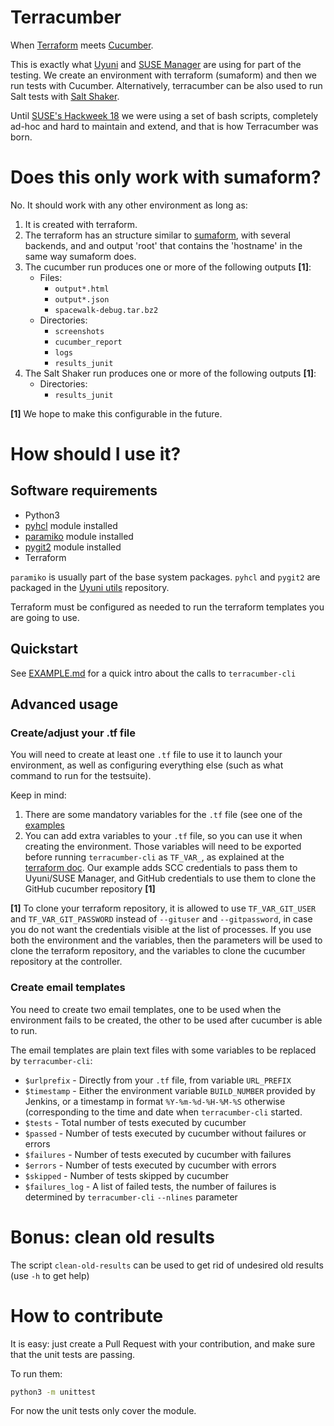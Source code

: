 # Terracumber

When [Terraform](https://www.terraform.io/) meets [Cucumber](https://cucumber.io/).

This is exactly what [Uyuni](https://www.uyuni-project.org/) and [SUSE Manager](https://www.suse.com/products/suse-manager/) are using for part of the testing. We create an environment with terraform (sumaform) and then we run tests with Cucumber. Alternatively, terracumber can be also used to run Salt tests with [Salt Shaker](https://github.com/openSUSE/salt-test).

Until [SUSE's Hackweek 18](https://hackweek.suse.com/projects/terracumber-python-replacement-for-sumaform-test-runner) we were using a set of bash scripts, completely ad-hoc and hard to maintain and extend, and that is how Terracumber was born.

# Does this only work with sumaform?

No. It should work with any other environment as long as:

1. It is created with terraform.
2. The terraform has an structure similar to [sumaform](https://github.com/uyuni-project/sumaform), with several backends, and and output 'root' that contains the 'hostname' in the same way sumaform does.
3. The cucumber run produces one or more of the following outputs **[1]**:
   * Files:
     - `output*.html`
     - `output*.json` 
     - `spacewalk-debug.tar.bz2`
   * Directories:
     - `screenshots`
     - `cucumber_report`
     - `logs`
     - `results_junit`
4. The Salt Shaker run produces one or more of the following outputs **[1]**:
   * Directories:
     - `results_junit`

**[1]** We hope to make this configurable in the future.

# How should I use it?

## Software requirements

- Python3
- [pyhcl](https://pypi.org/project/pyhcl/) module installed
- [paramiko](https://www.paramiko.org/) module installed
- [pygit2](https://www.pygit2.org/) module installed
- Terraform

`paramiko` is usually part of the base system packages. `pyhcl` and `pygit2` are packaged in the [Uyuni utils](https://download.opensuse.org/repositories/systemsmanagement:/Uyuni:/Utils/) repository.

Terraform must be configured as needed to run the terraform templates you are going to use.


## Quickstart

See [EXAMPLE.md](EXAMPLE.md) for a quick intro about the calls to `terracumber-cli`


## Advanced usage

### Create/adjust your .tf file

You will need to create at least one `.tf` file to use it to launch your environment, as well as configuring everything else (such as what command to run for the testsuite).

Keep in mind:
1. There are some mandatory variables for the `.tf` file (see one of the [examples](examples/)
2. You can add extra variables to your `.tf` file, so you can use it when creating the environment. Those variables will need to be exported before running `terracumber-cli` as `TF_VAR_`, as explained at the [terraform doc](https://learn.hashicorp.com/terraform/getting-started/variables.html#from-environment-variables). Our example adds SCC credentials to pass them to Uyuni/SUSE Manager, and GitHub credentials to use them to clone the GitHub cucumber repository **[1]**

**[1]** To clone your terraform repository, it is allowed to use `TF_VAR_GIT_USER` and `TF_VAR_GIT_PASSWORD` instead of `--gituser` and `--gitpassword`, in case you do not want the credentials visible at the list of processes. If you use both the environment and the variables, then the parameters will be used to clone the terraform repository, and the variables to clone the cucumber repository at the controller.

### Create email templates

You need to create two email templates, one to be used when the environment fails to be created, the other to be used after cucumber is able to run.

The email templates are plain text files with some variables to be replaced by `terracumber-cli`:

* `$urlprefix` - Directly from your `.tf` file, from variable `URL_PREFIX`
* `$timestamp` - Either the environment variable `BUILD_NUMBER` provided by Jenkins, or a timestamp in format `%Y-%m-%d-%H-%M-%S` otherwise (corresponding to the time and date when `terracumber-cli` started.
* `$tests` - Total number of tests executed by cucumber
* `$passed` - Number of tests executed by cucumber without failures or errors
* `$failures` - Number of tests executed by cucumber with failures
* `$errors` - Number of tests executed by cucumber with errors
* `$skipped` - Number of tests skipped by cucumber
* `$failures_log` - A list of failed tests, the number of failures is determined by `terracumber-cli` `--nlines` parameter

# Bonus: clean old results

The script `clean-old-results` can be used to get rid of undesired old results (use `-h` to get help)

# How to contribute

It is easy: just create a Pull Request with your contribution, and make sure that the unit tests are passing.

To run them:

```bash
python3 -m unittest
```

For now the unit tests only cover the module.
